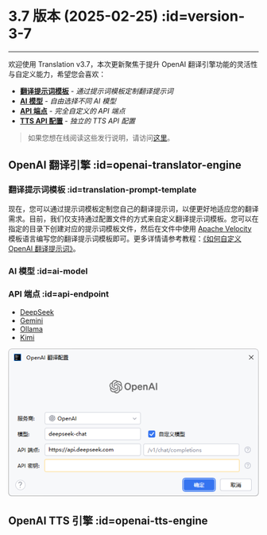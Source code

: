 # 3.7 版本 (2025-02-25) :id=version-3-7

---

欢迎使用 Translation v3.7，本次更新聚焦于提升 OpenAI 翻译引擎功能的灵活性与自定义能力，希望您会喜欢：

- [**翻译提示词模板**](#translation-prompt-template) - _通过提示词模板定制翻译提示词_
- [**AI 模型**](#ai-model) - _自由选择不同 AI 模型_
- [**API 端点**](#api-endpoint) - _完全自定义的 API 端点_
- [**TTS API 配置**](#tts-api-config) - _独立的 TTS API 配置_

> 如果您想在线阅读这些发行说明，请访问[这里](#/updates ':ignore :target=_blank')。


## OpenAI 翻译引擎 :id=openai-translator-engine

### 翻译提示词模板 :id=translation-prompt-template

现在，您可以通过提示词模板定制您自己的翻译提示词，以便更好地适应您的翻译需求。目前，我们仅支持通过配置文件的方式来自定义翻译提示词模板。您可以在指定的目录下创建对应的提示词模板文件，然后在文件中使用 [Apache Velocity](https://velocity.apache.org/engine/devel/user-guide.html) 模板语言编写您的翻译提示词模板即可。更多详情请参考教程：[《如何自定义 OpenAI 翻译提示词》](/tutorial/how_to_customize_translation_prompts.md)。

### AI 模型 :id=ai-model


### API 端点 :id=api-endpoint

- [DeepSeek](https://api-docs.deepseek.com/zh-cn/)
- [Gemini](https://ai.google.dev/gemini-api/docs/openai?hl=zh-cn#rest)
- [Ollama](https://ollama.com)
- [Kimi](https://platform.moonshot.cn/docs/guide/migrating-from-openai-to-kimi)

![OpenAI 翻译引擎配置](/updates/img/v3_7/openai_settings.png)


## OpenAI TTS 引擎 :id=openai-tts-engine